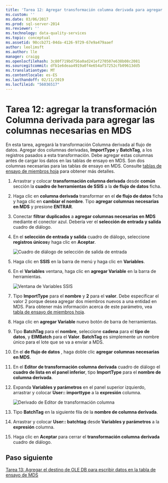 ```yaml
---
title: 'Tarea 12: Agregar transformación columna derivada para agregar columnas necesarias en MDS | Microsoft Docs'
ms.custom: ''
ms.date: 03/06/2017
ms.prod: sql-server-2014
ms.reviewer: ''
ms.technology: data-quality-services
ms.topic: conceptual
ms.assetid: 98ccb271-04da-4126-9729-67e9a479aaef
author: leolimsft
ms.author: lle
manager: craigg
ms.openlocfilehash: 3c80f719bd756a0ad241ef270507e638b08c2081
ms.sourcegitcommit: dfb1e6deaa4919a0f4e654af57252cfb09613dd5
ms.translationtype: MT
ms.contentlocale: es-ES
ms.lasthandoff: 02/11/2019
ms.locfileid: "56036517"
---
```

# <a name="task-12-adding-derived-column-transform-to-add-columns-required-by-mds"></a>Tarea 12: agregar la transformación Columna derivada para agregar las columnas necesarias en MDS
  En esta tarea, agregará la transformación Columna derivada al flujo de datos. Agregar dos columnas derivadas, **ImportType** y **BatchTag**, a los registros pasados a esta transformación. Debe agregar estas columnas antes de cargar los datos en las tablas de ensayo en MDS. Son dos columnas necesarias para las tablas de ensayo en MDS. Consulte [tablas de ensayo de miembros hoja](../master-data-services/leaf-member-staging-table-master-data-services.md) para obtener más detalles.  
  
1.  Arrastrar y colocar **transformación columna derivada** desde **común** sección la **cuadro de herramientas de SSIS** a la **de flujo de datos** ficha.  
  
2.  Haga clic en **columna derivada** transformar en el **de flujo de datos** ficha y haga clic en **cambiar el nombre**. Tipo **agregar columnas necesarias en MDS** y presione **ENTRAR**.  
  
3.  Conectar **filtrar duplicados** a **agregar columnas necesarias en MDS** mediante el conector azul. Debería ver el **selección de entrada y salida** cuadro de diálogo.  
  
4.  En el **selección de entrada y salida** cuadro de diálogo, seleccione **registros únicos**y haga clic en **Aceptar**.  
  
     ![Cuadro de diálogo de selección de salida de entrada](../../2014/tutorials/media/et-addingdcttoaddcolumnsrequiredbymds-01.jpg "salida cuadro de diálogo de selección de entrada")  
  
5.  Haga clic en **SSIS** en la barra de menú y haga clic en **Variables**.  
  
6.  En el **Variables** ventana, haga clic en **agregar Variable** en la barra de herramientas.  
  
     ![Ventana de Variables SSIS](../../2014/tutorials/media/et-addingdcttoaddcolumnsrequiredbymds-02.jpg "ventana de Variables SSIS")  
  
7.  Tipo **ImportType** para el **nombre** y **2** para el **valor**. Debe especificar el valor 2 porque desea agregar dos miembros nuevos a una entidad en MDS. Para obtener más información acerca de este parámetro, vea [tabla de ensayo de miembros hoja](../master-data-services/leaf-member-staging-table-master-data-services.md).  
  
8.  Haga clic en **agregar Variable** nuevo botón de barra de herramientas.  
  
9. Tipo **BatchTag** para el **nombre**, seleccione **cadena** para el **tipo de datos**, y **EIMBatch** para el **Valor**. **BatchTag** es simplemente un nombre único para el lote que se va a enviar a MDS.  
  
10. En el **de flujo de datos** , haga doble clic **agregar columnas necesarias en MDS**.  
  
11. En el **Editor de transformación columna derivada** cuadro de diálogo el **cuadro de lista en el panel inferior**, tipo **ImportType** para el **nombre de columna derivada**.  
  
12. Expanda **Variables y parámetros** en el panel superior izquierdo, arrastrar y colocar **User:: importtype** a la **expresión** columna.  
  
     ![Derivado de Editor de transformación columna](../../2014/tutorials/media/et-addingdcttoaddcolumnsrequiredbymds-03.jpg "derivados de Editor de transformación de columna")  
  
13. Tipo **BatchTag** en la siguiente fila de la **nombre de columna derivada**.  
  
14. Arrastrar y colocar **User:: batchtag** desde **Variables y parámetros** a la **expresión** columna.  
  
15. Haga clic en **Aceptar** para cerrar el **transformación columna derivada** cuadro de diálogo.  
  
## <a name="next-step"></a>Paso siguiente  
 [Tarea 13: Agregar el destino de OLE DB para escribir datos en la tabla de ensayo de MDS](../../2014/tutorials/task-13-adding-ole-db-destination-to-write-data-to-mds-staging-table.md)  
  
  
